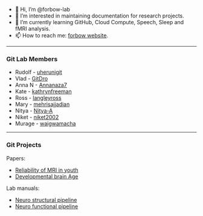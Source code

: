 - 👋 Hi, I’m @forbow-lab
- 👀 I’m interested in maintaining documentation for research projects.
- 🌱 I’m currently learning GitHub, Cloud Compute, Speech, Sleep and fMRI analysis.
- 📫 How to reach me: [forbow website](http://www.forbow.org).

---

### Git Lab Members

* Rudolf - [uherunigit](https://github.com/uherunigit)
* Vlad - [GitDro](https://github.com/GitDro)
* Anna N - [Annanaza7](https://github.com/Annanaza7)
* Kate - [kathrynfreeman](https://github.com/kathrynfreeman)
* Ross - [langleyross](https://github.com/langleyross)
* Mary - [mehrisajjadian](https://github.com/mehrisajjadian)
* Nitya - [Nitya-A](https://github.com/Nitya-A)
* Niket - [niket2002](https://github.com/niket2002)
* Murage - [waigwamacha](https://github.com/waigwamacha)

---

### Git Projects

Papers:

* [Reliability of MRI in youth](https://github.com/GitDro/YouthReliability)
* [Developmental brain Age](https://github.com/GitDro/DevelopmentalBrainAge)

Lab manuals:

* [Neuro structural pipeline](https://github.com/forbow-lab/neuro-structural-pipeline)
* [Neuro functional pipeline](https://github.com/forbow-lab/neuro-functional-pipeline)


<!---
forbow-lab/forbow-lab is a ✨ special ✨ repository because its `README.md` (this file) appears on your GitHub profile.
You can click the Preview link to take a look at your changes.
--->
